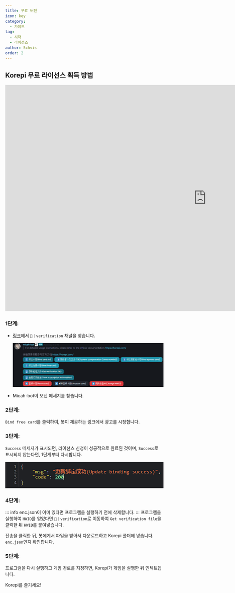 ```yaml
---
title: 무료 버전
icon: key
category:
  - 가이드
tag:
  - 시작
  - 라이선스
author: Schvis
order: 2
---
```


## Korepi 무료 라이선스 획득 방법

<div class="iframe-container"><iframe width="1280" height="720" src="https://www.youtube.com/embed/SWI-GeqKx1g" title="How to use Korepi for free" frameborder="0" allow="accelerometer; autoplay; clipboard-write; encrypted-media; gyroscope; picture-in-picture; web-share" referrerpolicy="strict-origin-when-cross-origin" allowfullscreen></iframe></div>

### 1단계:
- [링크](https://discord.com/channels/1069057220802781265/1203687333107335198)에서 `🔐｜verification` 채널을 찾습니다. 

  ![img.png](/assets/images/docs/202402/verify-1.png)
- Micah-bot이 보낸 메세지를 찾습니다.

### 2단계:
`Bind free card`를 클릭하여, 봇이 제공하는 링크에서 광고를 시청합니다.

### 3단계:
`Success` 메세지가 표시되면, 라이선스 신청이 성공적으로 완료된 것이며, `Success`로 표시되지 않는다면, 1단계부터 다시합니다.

![](/assets/images/docs/202312/success.png)
### 4단계:
::: info enc.json이 이미 있다면 프로그램을 실행하기 전에 삭제합니다.
:::
프로그램을 실행하여 `HWID`를 얻었다면 `🔐｜verification`로 이동하여 `Get verification file`을 클릭한 뒤 `HWID`를 붙여넣습니다.

전송을 클릭한 뒤, 봇에게서 파일을 받아서 다운로드하고 Korepi 폴더에 넣습니다. `enc.json`인지 확인합니다.

### 5단계:
프로그램을 다시 실행하고 게임 경로를 지정하면, Korepi가 게임을 실행한 뒤 인젝트됩니다.

Korepi를 즐기세요!